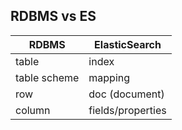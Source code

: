 ## RDBMS vs ES

| RDBMS         | ElasticSearch |
|---------------|---------------|
| table         | index         |
| table scheme  | mapping       |
| row           | doc (document)|
| column        | fields/properties|

